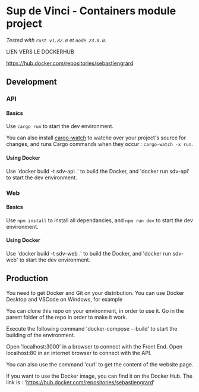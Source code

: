 # Sup de Vinci - Containers module project

*Tested with `rust v1.82.0` et `node 23.0.0`.*

LIEN VERS LE DOCKERHUB

https://hub.docker.com/repositories/sebastiengrard


## Development

### API

#### Basics

Use `cargo run` to start the dev environment.

You can also install [cargo-watch](https://crates.io/crates/cargo-watch) to watche over your project's source for changes, and runs Cargo commands when they occur : `cargo-watch -x run`.

#### Using Docker

 Use 'docker build -t sdv-api .' to build the Docker, and 'docker run sdv-api' to start the dev environment.           

### Web

#### Basics

Use `npm install` to install all dependancies, and `npm run dev` to start the dev environment.

#### Using Docker

 Use 'docker build -t sdv-web .' to build the Docker, and 'docker run sdv-web' to start the dev environment.

## Production

You need to get Docker and Git on your distribution.
You can use Docker Desktop and VSCode on Windows, for example

You can clone this repo on your environment, in order to use it.
Go in the parent folder of the repo in order to make it work.

Execute the following command 'docker-compose --build' to start the building of the environment.

Open 'localhost:3000' in a browser to connect with the Front End.
Open localhost:80 in an internet browser to connect with the API.

You can also use the command 'curl' to get the content of the website page.

If you want to use the Docker image, you can find it on the Docker Hub. The link is : 'https://hub.docker.com/repositories/sebastiengrard'